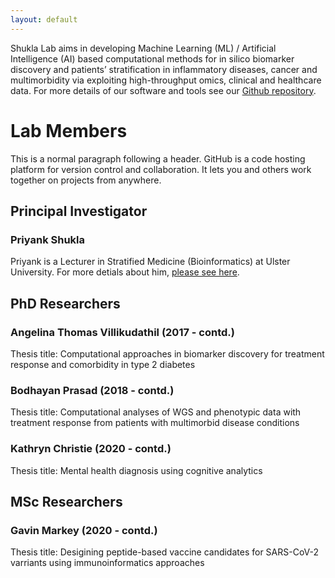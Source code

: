 ```yaml
---
layout: default
---
```


Shukla Lab aims in developing Machine Learning (ML) / Artificial Intelligence (AI) based computational methods for in silico biomarker discovery and patients’ stratification in inflammatory diseases, cancer and multimorbidity via exploiting high-throughput omics, clinical and healthcare data. For more details of our software and tools see our [Github repository](https://github.com/ShuklaLab).

# Lab Members

This is a normal paragraph following a header. GitHub is a code hosting platform for version control and collaboration. It lets you and others work together on projects from anywhere.

## Principal Investigator

### Priyank Shukla
Priyank is a Lecturer in Stratified Medicine (Bioinformatics) at Ulster University. For more detials about him, [please see here](https://pure.ulster.ac.uk/en/persons/priyank-shukla).

## PhD Researchers

### Angelina Thomas Villikudathil (2017 - contd.)
Thesis title: Computational approaches in biomarker discovery for treatment response and comorbidity in type 2 diabetes

### Bodhayan Prasad (2018 - contd.)
Thesis title: Computational analyses of WGS and phenotypic data with treatment response from patients with multimorbid disease conditions

### Kathryn Christie (2020 - contd.)
Thesis title: Mental health diagnosis using cognitive analytics

## MSc Researchers

### Gavin Markey (2020 - contd.)
Thesis title: Desigining peptide-based vaccine candidates for SARS-CoV-2 varriants using immunoinformatics approaches
